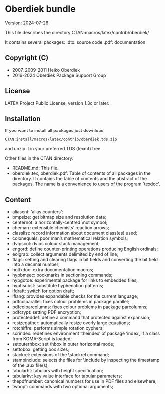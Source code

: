 # Oberdiek bundle

Version: 2024-07-26

This file describes the directory
  CTAN:macros/latex/contrib/oberdiek/

It contains several packages:
  <package>.dtx: source code
  <package>.pdf: documentation

## Copyright (C)
* 2007, 2009-2011  Heiko Oberdiek
* 2016-2024        Oberdiek Package Support Group

## License
LATEX Project Public License, version 1.3c or later.



## Installation

If you want to install all packages just download

    CTAN:install/macros/latex/contrib/oberdiek.tds.zip

and unzip it in your preferred TDS (texmf) tree.


Other files in the CTAN directory:
* README.md: This file.
* oberdiek.tex, oberdiek.pdf:
  Table of contents of all packages in the directory.
  It contains the table of contents and the abstract of the packages.
  The name is a convenience to users of the program `texdoc'.

## Content

* aliascnt: ‘alias counters’;
* bmpsize: get bitmap size and resolution data;
* centernot: a horizontally-centred \not symbol;
* chemarr: extensible chemists’ reaction arrows;
* classlist: record information about document class(es) used;
* colonequals: poor man’s mathematical relation symbols;
* dvipscol: dvips colour stack management;
* engord: define counter-printing operations producing English ordinals;
* eolgrab: collect arguments delimited by end of line;
* flags: setting and clearing flags in bit fields and converting the bit field into a decimal number;
* holtxdoc: extra documentation macros;
* hypbmsec: bookmarks in sectioning commands;
* hypgotoe: experimental package for links to embedded files;
* hyphsubst: substitute hyphenation patterns;
* ifdraft: switch for option draft;
* iflang: provides expandable checks for the current language;
* pdfcolparallel: fixes colour problems in package parallel;
* pdfcolparcolumns: fixes colour problems in package parcolumns;
* pdfcrypt: setting PDF encryption;
* protecteddef: define a command that protected against expansion;
* resizegather: automatically resize overly large equations;
* rotchiffre: performs simple rotation cyphers;
* scrindex: redefines environment ‘theindex’ of package ‘index’, if a class from KOMA-Script is loaded;
* setouterhbox: set \hbox in outer horizontal mode;
* settobox: getting box sizes;
* stackrel: extensions of the \stackrel command;
* stampinclude: selects the files for \include by inspecting the timestamp of the .aux file(s);
* tabularht: tabulars with height specification;
* tabularkv: key value interface for tabular parameters;
* thepdfnumber: canonical numbers for use in PDF files and elsewhere;
* twoopt: commands with two optional arguments;
